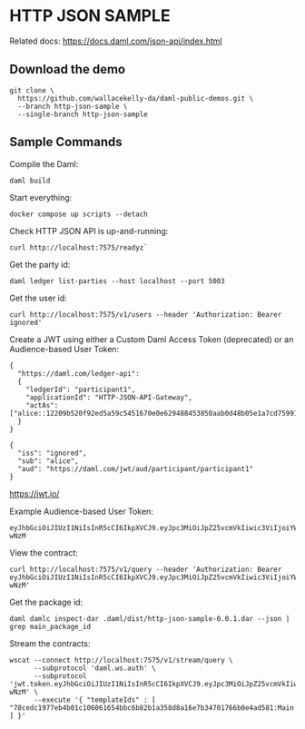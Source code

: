 # HTTP JSON SAMPLE

Related docs: <https://docs.daml.com/json-api/index.html>

## Download the demo

```
git clone \
  https://github.com/wallacekelly-da/daml-public-demos.git \
  --branch http-json-sample \
  --single-branch http-json-sample
```

## Sample Commands

Compile the Daml:

```
daml build
```

Start everything:

```
docker compose up scripts --detach
```

Check HTTP JSON API is up-and-running:

```
curl http://localhost:7575/readyz`
```

Get the party id:

```
daml ledger list-parties --host localhost --port 5003
```

Get the user id:

```
curl http://localhost:7575/v1/users --header 'Authorization: Bearer ignored'
```

Create a JWT using either a Custom Daml Access Token (deprecated) or an Audience-based User Token:

```
{
  "https://daml.com/ledger-api":
  {
    "ledgerId": "participant1",
    "applicationId": "HTTP-JSON-API-Gateway",
    "actAs": ["alice::12209b520f92ed5a59c5451670e0e629488453850aab0d48b05e1a7cd75991ab557b"]
  }
}
```

```
{
  "iss": "ignored",
  "sub": "alice",
  "aud": "https://daml.com/jwt/aud/participant/participant1"
}
```

<https://jwt.io/>

Example Audience-based User Token:

```
eyJhbGciOiJIUzI1NiIsInR5cCI6IkpXVCJ9.eyJpc3MiOiJpZ25vcmVkIiwic3ViIjoiYWxpY2UiLCJhdWQiOiJodHRwczovL2RhbWwuY29tL2p3dC9hdWQvcGFydGljaXBhbnQvcGFydGljaXBhbnQxIn0.l9xKl0HZEaWx59dtfot3Uvf3v2ApW7xXOtYmW8-wNzM
```

View the contract:

```
curl http://localhost:7575/v1/query --header 'Authorization: Bearer eyJhbGciOiJIUzI1NiIsInR5cCI6IkpXVCJ9.eyJpc3MiOiJpZ25vcmVkIiwic3ViIjoiYWxpY2UiLCJhdWQiOiJodHRwczovL2RhbWwuY29tL2p3dC9hdWQvcGFydGljaXBhbnQvcGFydGljaXBhbnQxIn0.l9xKl0HZEaWx59dtfot3Uvf3v2ApW7xXOtYmW8-wNzM'
```

Get the package id:

```
daml damlc inspect-dar .daml/dist/http-json-sample-0.0.1.dar --json | grep main_package_id
```

Stream the contracts:

```
wscat --connect http://localhost:7575/v1/stream/query \
      --subprotocol 'daml.ws.auth' \
      --subprotocol 'jwt.token.eyJhbGciOiJIUzI1NiIsInR5cCI6IkpXVCJ9.eyJpc3MiOiJpZ25vcmVkIiwic3ViIjoiYWxpY2UiLCJhdWQiOiJodHRwczovL2RhbWwuY29tL2p3dC9hdWQvcGFydGljaXBhbnQvcGFydGljaXBhbnQxIn0.l9xKl0HZEaWx59dtfot3Uvf3v2ApW7xXOtYmW8-wNzM' \
      --execute '{ "templateIds" : [ "78cedc1977eb4b01c106061654bbc6b82b1a358d8a16e7b34701766b0e4ad581:Main:PaintHouse" ] }'
```

